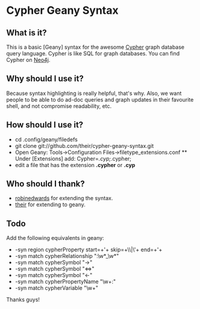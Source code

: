 Cypher Geany Syntax
=================

What is it?
-----------
This is a basic [Geany] syntax for the awesome [Cypher](http://docs.neo4j.org/chunked/stable/cypher-query-lang.html) graph database query language.  Cypher is like SQL for graph databases.  You can find Cypher on [Neo4j](http://www.neo4j.org).

Why should I use it?
--------------------

Because syntax highlighting is really helpful, that's why.  Also, we want people to be able to do ad-doc queries and graph updates in their favourite shell, and not compromise readability, etc.

How should I use it?
--------------------

* cd .config/geany/filedefs
* git clone git://github.com/their/cypher-geany-syntax.git
* Open Geany: Tools->Configuration Files->filetype_extensions.conf
** Under [Extensions] add: Cypher=*.cyp;*.cypher;
* edit a file that has the extension **.cypher** or **.cyp**

Who should I thank?
-------------------

* [robinedwards](https://github.com/robinedwards) for extending the syntax.
* [their](https://github.com/their) for extending to geany.

Todo
----
Add the following equivalents in geany:
* -syn region    cypherProperty      start=+'+ skip=+\\\\\|\\'+ end=+'+
* -syn match     cypherRelationship  ":\w*_\w*"
* -syn match     cypherSymbol        "->"
* -syn match     cypherSymbol        "<=>"
* -syn match     cypherSymbol        "<-"
* -syn match     cypherPropertyName  "\w\+:"
* -syn match     cypherVariable      "\w\+"

Thanks guys!
